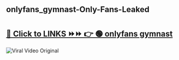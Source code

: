 
 ## onlyfans_gymnast-Only-Fans-Leaked

# <h2><a href="https://clipsfans.com/onlyfans_gymnast&ref=git">🔗 Click to LINKS ⏩⏩ 👉 🟢 onlyfans gymnast </a></h2>

<a href="https://clipsfans.com/onlyfans_gymnast&ref=git" rel="nofollow" data-target="animated-image.originalLink"><img src="https://i.ibb.co.com/xMMVF88/686577567.gif" alt="Viral Video Original" style="max-width: 100%; display: inline-block;" data-target="animated-image.originalImage"></a>
